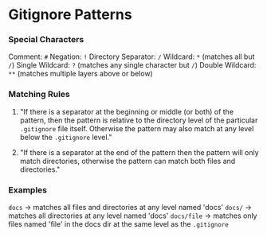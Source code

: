 # Gitignore Patterns

### Special Characters
Comment: `#`
Negation: `!`
Directory Separator: `/`
Wildcard: `*` (matches all but `/`)
Single Wildcard: `?` (matches any single character but `/`)
Double Wildcard: `**` (matches multiple layers above or below)

### Matching Rules
1. "If there is a separator at the beginning or middle (or both) of the pattern, then the pattern is relative to the directory level of the particular `.gitignore` file itself. Otherwise the pattern may also match at any level below the `.gitignore` level."

2. "If there is a separator at the end of the pattern then the pattern will only match directories, otherwise the pattern can match both files and directories."

### Examples
`docs` -> matches all files and directories at any level named 'docs'
`docs/` -> matches all directories at any level named 'docs'
`docs/file` -> matches only files named 'file' in the docs dir at the same level as the `.gitignore`
